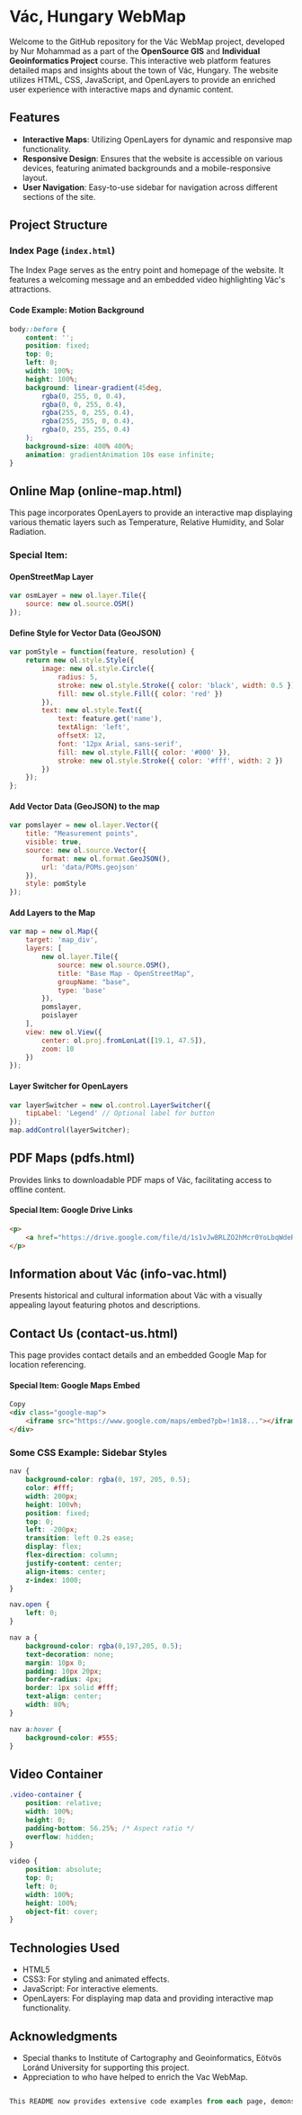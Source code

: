 # Vác, Hungary WebMap

Welcome to the GitHub repository for the Vác WebMap project, developed by Nur Mohammad as a part of the **OpenSource GIS** and **Individual Geoinformatics Project** course. This interactive web platform features detailed maps and insights about the town of Vác, Hungary. The website utilizes HTML, CSS, JavaScript, and OpenLayers to provide an enriched user experience with interactive maps and dynamic content.

## Features

- **Interactive Maps**: Utilizing OpenLayers for dynamic and responsive map functionality.
- **Responsive Design**: Ensures that the website is accessible on various devices, featuring animated backgrounds and a mobile-responsive layout.
- **User Navigation**: Easy-to-use sidebar for navigation across different sections of the site.

## Project Structure

### Index Page (`index.html`)

The Index Page serves as the entry point and homepage of the website. It features a welcoming message and an embedded video highlighting Vác's attractions.

#### Code Example: Motion Background

```css
body::before {
    content: '';
    position: fixed;
    top: 0;
    left: 0;
    width: 100%;
    height: 100%;
    background: linear-gradient(45deg,
        rgba(0, 255, 0, 0.4),
        rgba(0, 0, 255, 0.4),
        rgba(255, 0, 255, 0.4),
        rgba(255, 255, 0, 0.4),
        rgba(0, 255, 255, 0.4)
    );
    background-size: 400% 400%;
    animation: gradientAnimation 10s ease infinite;
}
```

## Online Map (online-map.html)
This page incorporates OpenLayers to provide an interactive map displaying various thematic layers such as Temperature, Relative Humidity, and Solar Radiation.

### Special Item: 
#### OpenStreetMap Layer
```javascript
var osmLayer = new ol.layer.Tile({
    source: new ol.source.OSM()
});
```
#### Define Style for Vector Data (GeoJSON)
```javascript
var pomStyle = function(feature, resolution) {
    return new ol.style.Style({
        image: new ol.style.Circle({
            radius: 5,
            stroke: new ol.style.Stroke({ color: 'black', width: 0.5 }),
            fill: new ol.style.Fill({ color: 'red' })
        }),
        text: new ol.style.Text({
            text: feature.get('name'),
            textAlign: 'left',
            offsetX: 12,
            font: '12px Arial, sans-serif',
            fill: new ol.style.Fill({ color: '#000' }),
            stroke: new ol.style.Stroke({ color: '#fff', width: 2 })
        })
    });
};
```
#### Add Vector Data (GeoJSON) to the map
```javascript
var pomslayer = new ol.layer.Vector({
    title: "Measurement points",
    visible: true,
    source: new ol.source.Vector({
        format: new ol.format.GeoJSON(),
        url: 'data/POMs.geojson'
    }),
    style: pomStyle
});
```
#### Add Layers to the Map
```javascript
var map = new ol.Map({
    target: 'map_div',
    layers: [
        new ol.layer.Tile({
            source: new ol.source.OSM(),
            title: "Base Map - OpenStreetMap",
            groupName: "base",
            type: 'base'
        }),
        pomslayer,
        poislayer
    ],
    view: new ol.View({
        center: ol.proj.fromLonLat([19.1, 47.5]),
        zoom: 10
    })
});
```

#### Layer Switcher for OpenLayers
```javascript
var layerSwitcher = new ol.control.LayerSwitcher({
    tipLabel: 'Legend' // Optional label for button
});
map.addControl(layerSwitcher);
```
## PDF Maps (pdfs.html)
Provides links to downloadable PDF maps of Vác, facilitating access to offline content.

#### Special Item: Google Drive Links
```html
<p>
    <a href="https://drive.google.com/file/d/1s1vJwBRLZO2hMcr0YoLbqWdeRXP0QNd9/view?usp=sharing" target="_blank">Touristic Map</a>
</p>
```

## Information about Vác (info-vac.html)
Presents historical and cultural information about Vác with a visually appealing layout featuring photos and descriptions.

## Contact Us (contact-us.html)
This page provides contact details and an embedded Google Map for location referencing.

#### Special Item: Google Maps Embed
```html
Copy
<div class="google-map">
    <iframe src="https://www.google.com/maps/embed?pb=!1m18..."></iframe>
</div>
```

### Some CSS Example: Sidebar Styles
```css
nav {
    background-color: rgba(0, 197, 205, 0.5);
    color: #fff;
    width: 200px;
    height: 100vh;
    position: fixed;
    top: 0;
    left: -200px;
    transition: left 0.2s ease;
    display: flex;
    flex-direction: column;
    justify-content: center;
    align-items: center;
    z-index: 1000;
}

nav.open {
    left: 0;
}

nav a {
    background-color: rgba(0,197,205, 0.5);
    text-decoration: none;
    margin: 10px 0;
    padding: 10px 20px;
    border-radius: 4px;
    border: 1px solid #fff;
    text-align: center;
    width: 80%;
}

nav a:hover {
    background-color: #555;
}
```
## Video Container
```css
.video-container {
    position: relative;
    width: 100%;
    height: 0;
    padding-bottom: 56.25%; /* Aspect ratio */
    overflow: hidden;
}

video {
    position: absolute;
    top: 0;
    left: 0;
    width: 100%;
    height: 100%;
    object-fit: cover;
}
```

## Technologies Used
-    HTML5
-    CSS3: For styling and animated effects.
-    JavaScript: For interactive elements.
-    OpenLayers: For displaying map data and providing interactive map functionality.

## Acknowledgments
- Special thanks to Institute of Cartography and Geoinformatics, Eötvös Loránd University for supporting this project.
- Appreciation to who have helped to enrich the Vac WebMap.

```sql

This README now provides extensive code examples from each page, demonstrating how specific features are implemented and highlighting the project's interactivity and design choices.
```
